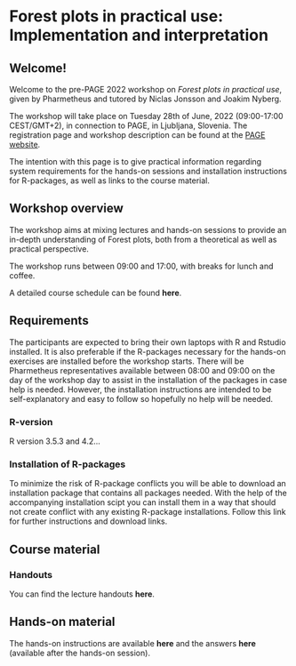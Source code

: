 # Forest plots in practical use: Implementation and interpretation

## Welcome!

Welcome to the pre-PAGE 2022 workshop on *Forest plots in practical use*, given by Pharmetheus and tutored by Niclas Jonsson and Joakim Nyberg.

The workshop will take place on Tuesday 28th of June, 2022 (09:00-17:00 CEST/GMT+2), in connection to PAGE, in Ljubljana, Slovenia. The registration page and workshop description can be found at the [PAGE website](https://www.page-meeting.org/default.asp?id=47&keuze=meeting&mid=23).

The intention with this page is to give practical information regarding system requirements for the hands-on sessions and installation instructions for R-packages, as well as links to the course material.

## Workshop overview

The workshop aims at mixing lectures and hands-on sessions to provide an in-depth understanding of Forest plots, both from a theoretical as well as practical perspective.

The workshop runs between 09:00 and 17:00, with breaks for lunch and coffee.

A detailed course schedule can be found **here**.


## Requirements

The participants are expected to bring their own laptops with R and Rstudio installed. It is also preferable if the R-packages necessary for the hands-on exercises are installed before the workshop starts. There will be Pharmetheus representatives available between 08:00 and 09:00 on the day of the workshop day to assist in the installation of the packages in case help is needed. However, the installation instructions are intended to be self-explanatory and easy to follow so hopefully no help will be needed.

### R-version

R version 3.5.3 and 4.2...

### Installation of R-packages

To minimize the risk of R-package conflicts you will be able to download an installation package that contains all packages needed. With the help of the accompanying installation scipt you can install them in a way that should not create conflict with any existing R-package installations. Follow this link for further instructions and download links.


## Course material

### Handouts


You can find the lecture handouts **here**.

## Hands-on material

The hands-on instructions are available **here** and the answers **here** (available after the hands-on session).
